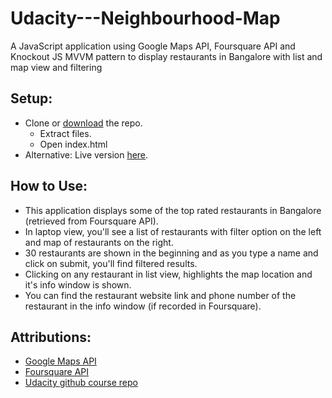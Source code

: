 # Udacity---Neighbourhood-Map
A JavaScript application using Google Maps API, Foursquare API and Knockout JS MVVM pattern to display restaurants in Bangalore with list and map view and filtering

## Setup:
* Clone or [download](https://github.com/Pushpak25/Udacity-Neighbourhood-Map/archive/master.zip) the repo.
  * Extract files.
  * Open index.html
* Alternative: Live version [here](https://pushpak25.github.io/Udacity-Neighbourhood-Map/index.html).

## How to Use:
* This application displays some of the top rated restaurants in Bangalore (retrieved from Foursquare API).
* In laptop view, you'll see a list of restaurants with filter option on the left and map of restaurants on the right.
* 30 restaurants are shown in the beginning and as you type a name and click on submit, you'll find filtered results. 
* Clicking on any restaurant in list view, highlights the map location and it's info window is shown. 
* You can find the restaurant website link and phone number of the restaurant in the info window (if recorded in Foursquare). 

## Attributions:
* [Google Maps API](https://developers.google.com/maps/)
* [Foursquare API](https://developer.foursquare.com/)
* [Udacity github course repo](https://github.com/udacity/ud864)

